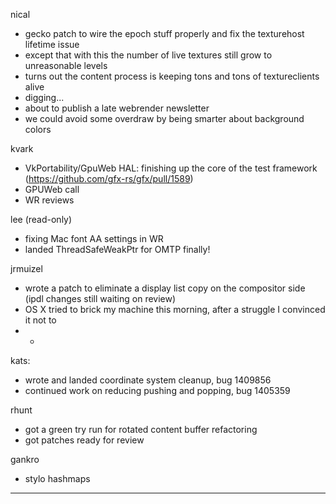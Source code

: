 

nical
* gecko patch to wire the epoch stuff properly and fix the texturehost lifetime issue
* except that with this the number of live textures still grow to unreasonable levels
* turns out the content process is keeping tons and tons of textureclients alive
* digging...
* about to publish a late webrender newsletter
* we could avoid some overdraw by being smarter about background colors



kvark
* VkPortability/GpuWeb HAL: finishing up the core of the test framework (https://github.com/gfx-rs/gfx/pull/1589)
* GPUWeb call
* WR reviews



lee (read-only)
* fixing Mac font AA settings in WR
* landed ThreadSafeWeakPtr for OMTP finally!





jrmuizel
* wrote a patch to eliminate a display list copy on the compositor side (ipdl changes still waiting on review)
* OS X tried to brick my machine this morning, after a struggle I convinced it not to
* * 


kats:
* wrote and landed coordinate system cleanup, bug 1409856
* continued work on reducing pushing and popping, bug 1405359



rhunt
* got a green try run for rotated content buffer refactoring
* got patches ready for review



gankro
* stylo hashmaps

________________


